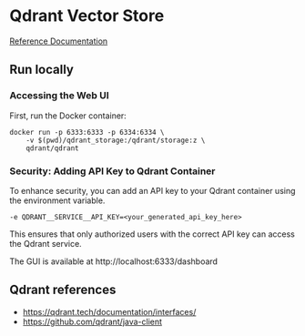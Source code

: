 # Qdrant Vector Store

[Reference Documentation](https://docs.spring.io/spring-ai/reference/api/vectordbs/qdrant.html)

## Run locally

### Accessing the Web UI

First, run the Docker container:

```
docker run -p 6333:6333 -p 6334:6334 \
    -v $(pwd)/qdrant_storage:/qdrant/storage:z \
    qdrant/qdrant
```

### Security: Adding API Key to Qdrant Container
To enhance security, you can add an API key to your Qdrant container using the environment variable.

```
-e QDRANT__SERVICE__API_KEY=<your_generated_api_key_here>
```

This ensures that only authorized users with the correct API key can access the Qdrant service.

The GUI is available at http://localhost:6333/dashboard

## Qdrant references

- https://qdrant.tech/documentation/interfaces/
- https://github.com/qdrant/java-client
